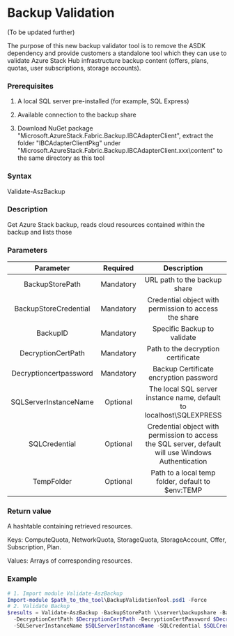 # Backup Validation
(To be updated further)

The purpose of this new backup validator tool is to remove the ASDK dependency and provide customers a standalone tool which they can use to validate Azure Stack Hub infrastructure backup content (offers, plans, quotas, user subscriptions, storage accounts).

### Prerequisites
1. A local SQL server pre-installed (for example, SQL Express)

2. Available connection to the backup share

3. Download NuGet package "Microsoft.AzureStack.Fabric.Backup.IBCAdapterClient", extract the folder "IBCAdapterClientPkg" under "Microsoft.AzureStack.Fabric.Backup.IBCAdapterClient.xxx\content\" to the same directory as this tool

### Syntax
Validate-AszBackup

### Description
Get Azure Stack backup, reads cloud resources contained within the backup and lists those

### Parameters
| Parameter | Required | Description |
| :----: | :----: | :----: |
| BackupStorePath | Mandatory | URL path to the backup share |
| BackupStoreCredential | Mandatory | Credential object with permission to access the share |
| BackupID | Mandatory | Specific Backup to validate |
| DecryptionCertPath | Mandatory | Path to the decryption certificate |
| Decryptioncertpassword | Mandatory | Backup Certificate encryption password |
| SQLServerInstanceName | Optional | The local SQL server instance name, default to localhost\SQLEXPRESS |
| SQLCredential | Optional | Credential object with permission to access the SQL server, default will use Windows Authentication |
| TempFolder | Optional | Path to a local temp folder, default to $env:TEMP |

### Return value
A hashtable containing retrieved resources.

Keys: ComputeQuota, NetworkQuota, StorageQuota, StorageAccount, Offer, Subscription, Plan.

Values: Arrays of corresponding resources.

### Example
```powershell
# 1. Import module Validate-AszBackup
Import-module $path_to_the_tool\BackupValidationTool.psd1 -Force
# 2. Validate Backup
$results = Validate-AszBackup -BackupStorePath \\server\backupshare -BackupStoreCredential $ShareCredential -BackupID $BackupID `
  -DecryptionCertPath $DecryptionCertPath -DecryptionCertPassword $DecryptionCertPasswdSecureString `
  -SQLServerInstanceName $SQLServerInstanceName -SQLCredential $SQLCredential -TempFolder $TempFolder
```

